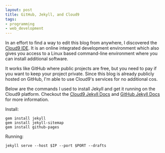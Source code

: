 ```yaml
---
layout: post
title: GitHub, Jekyll, and Cloud9
tags:
- programming
- web_development
---
```


In an effort to find a way to edit this blog from anywhere, I discovered the
[Cloud9 IDE](https://c9.io/).  It is an online integrated development 
environment which also gives you access to a Linux based command-line 
environment where you can install additional software.

It works like GitHub where public projects are free, but you need to pay if you 
want to keep your project private.  Since this blog is already publicly hosted
on GitHub, I'm able to use Cloud9's services for no additional cos.

Below are the commands I used to install Jekyll and get it running on the Cloud9 
platform.  Checkout the [Cloud9 Jekyll Docs](https://docs.c9.io/v1.0/docs/jekyll)
and [GitHub Jekyll Docs](https://help.github.com/articles/using-jekyll-with-pages/)
for more information.


Install:

	gem install jekyll
	gem install jekyll-sitemap
	gem install github-pages

	
Running:

	jekyll serve --host $IP --port $PORT --drafts

